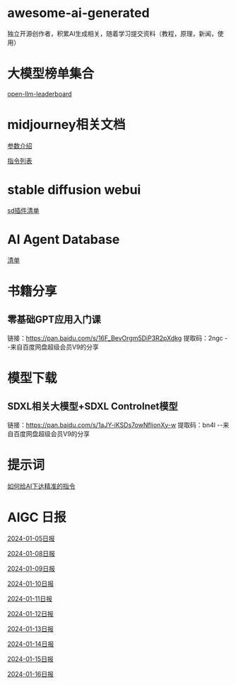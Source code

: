 # awesome-ai-generated
独立开源创作者，积累AI生成相关，随着学习提交资料（教程，原理，新闻，使用）

# 大模型榜单集合

[open-llm-leaderboard](https://huggingface.co/collections/open-llm-leaderboard/the-big-benchmarks-collection-64faca6335a7fc7d4ffe974a)

# midjourney相关文档

[参数介绍](midjourney/parameter.md)

[指令列表](midjourney/command.md)

# stable diffusion webui

[sd插件清单](stable-diffusion-webui/extension.md)

# AI Agent Database

[清单](https://docs.google.com/spreadsheets/d/1QeCDcZzgaf6_2jSqyDLYmdB_0JpQsBTfuAhUnk3o250/edit?pli=1#gid=0)

# 书籍分享

## 零基础GPT应用入门课
链接：https://pan.baidu.com/s/16F_BevOrgm5DiP3R2pXdkg 
提取码：2ngc 
--来自百度网盘超级会员V9的分享


# 模型下载

## SDXL相关大模型+SDXL Controlnet模型
链接：https://pan.baidu.com/s/1aJY-iKSDs7owNflionXy-w 
提取码：bn4l 
--来自百度网盘超级会员V9的分享

# 提示词

[如何给AI下达精准的指令](https://zhuanlan.zhihu.com/p/677671993)

# AIGC 日报

[2024-01-05日报](ai-generated-daily/2024-01-05.md)

[2024-01-08日报](ai-generated-daily/2024-01-08.md)

[2024-01-09日报](ai-generated-daily/2024-01-09.md)

[2024-01-10日报](ai-generated-daily/2024-01-10.md)

[2024-01-11日报](ai-generated-daily/2024-01-11.md)

[2024-01-12日报](ai-generated-daily/2024-01-12.md)

[2024-01-13日报](ai-generated-daily/2024-01-13.md)

[2024-01-14日报](ai-generated-daily/2024-01-14.md)

[2024-01-15日报](ai-generated-daily/2024-01-15.md)

[2024-01-16日报](ai-generated-daily/2024-01-16.md)